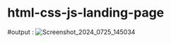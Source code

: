 # html-css-js-landing-page
#output : 
![Screenshot_2024_0725_145034](https://github.com/user-attachments/assets/8d6c5008-b9fc-4734-a869-64535c009add)
